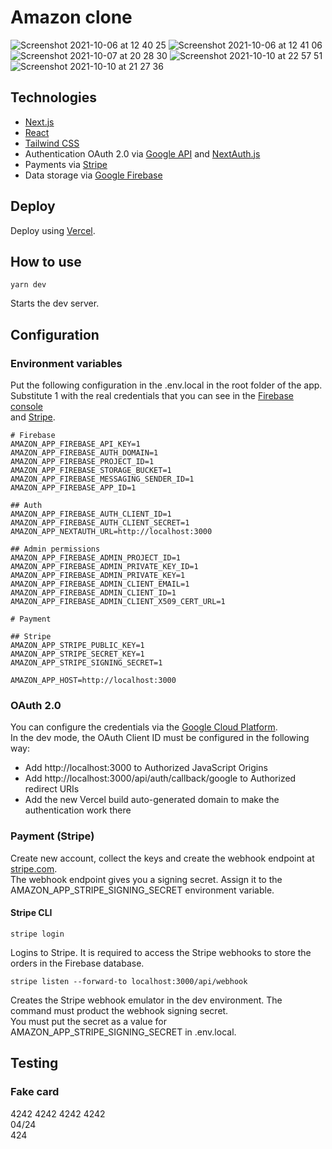 # Amazon clone

![Screenshot 2021-10-06 at 12 40 25](https://user-images.githubusercontent.com/5389745/136188104-07de047c-cf98-409f-876c-2f6e9df6f477.png)
![Screenshot 2021-10-06 at 12 41 06](https://user-images.githubusercontent.com/5389745/136188135-bebbd75b-a31a-428e-af6f-ef7fd6ce54ad.png)
![Screenshot 2021-10-07 at 20 28 30](https://user-images.githubusercontent.com/5389745/136443138-747353a9-d4b4-41d9-9ce5-67ce007a4ae8.png)
![Screenshot 2021-10-10 at 22 57 51](https://user-images.githubusercontent.com/5389745/136713016-06d0d485-b4cc-4ecb-b9d5-c355ede8edd6.png)
![Screenshot 2021-10-10 at 21 27 36](https://user-images.githubusercontent.com/5389745/136710479-6cd6d056-cc7e-4803-a92d-31625092805e.png)

## Technologies

- [Next.js](https://nextjs.org/)
- [React](https://reactjs.org/)
- [Tailwind CSS](https://tailwindcss.com/)
- Authentication OAuth 2.0 via [Google API](https://console.cloud.google.com/apis/credentials) and [NextAuth.js](https://next-auth.js.org/)
- Payments via [Stripe](https://stripe.com/en-gb-it)
- Data storage via [Google Firebase](https://firebase.google.com/)

## Deploy

Deploy using [Vercel](https://vercel.com/sergibondarenko/amazon).

## How to use

`yarn dev`

Starts the dev server.

## Configuration

### Environment variables
Put the following configuration in the .env.local in the root folder of the app.\
Substitute 1 with the real credentials that you can see in the [Firebase console](https://console.firebase.google.com/project/clone-fa29b/overview) \
and [Stripe](https://dashboard.stripe.com/test/dashboard).

```
# Firebase
AMAZON_APP_FIREBASE_API_KEY=1
AMAZON_APP_FIREBASE_AUTH_DOMAIN=1
AMAZON_APP_FIREBASE_PROJECT_ID=1
AMAZON_APP_FIREBASE_STORAGE_BUCKET=1
AMAZON_APP_FIREBASE_MESSAGING_SENDER_ID=1
AMAZON_APP_FIREBASE_APP_ID=1

## Auth
AMAZON_APP_FIREBASE_AUTH_CLIENT_ID=1
AMAZON_APP_FIREBASE_AUTH_CLIENT_SECRET=1
AMAZON_APP_NEXTAUTH_URL=http://localhost:3000

## Admin permissions
AMAZON_APP_FIREBASE_ADMIN_PROJECT_ID=1
AMAZON_APP_FIREBASE_ADMIN_PRIVATE_KEY_ID=1
AMAZON_APP_FIREBASE_ADMIN_PRIVATE_KEY=1
AMAZON_APP_FIREBASE_ADMIN_CLIENT_EMAIL=1
AMAZON_APP_FIREBASE_ADMIN_CLIENT_ID=1
AMAZON_APP_FIREBASE_ADMIN_CLIENT_X509_CERT_URL=1

# Payment

## Stripe
AMAZON_APP_STRIPE_PUBLIC_KEY=1
AMAZON_APP_STRIPE_SECRET_KEY=1
AMAZON_APP_STRIPE_SIGNING_SECRET=1

AMAZON_APP_HOST=http://localhost:3000
```

### OAuth 2.0

You can configure the credentials via the [Google Cloud Platform](https://console.cloud.google.com/apis/credentials?pli=1&project=clone-fa29b&authuser=0).\
In the dev mode, the OAuth Client ID must be configured in the following way:
- Add http://localhost:3000 to Authorized JavaScript Origins
- Add http://localhost:3000/api/auth/callback/google to Authorized redirect URIs
- Add the new Vercel build auto-generated domain to make the authentication work there


### Payment (Stripe)

Create new account, collect the keys and create the webhook endpoint at [stripe.com](https://dashboard.stripe.com/test/webhooks).\
The webhook endpoint gives you a signing secret. Assign it to the AMAZON_APP_STRIPE_SIGNING_SECRET environment variable.

#### Stripe CLI

`stripe login`

Logins to Stripe. It is required to access the Stripe webhooks to store the orders in the Firebase database.

`stripe listen --forward-to localhost:3000/api/webhook`

Creates the Stripe webhook emulator in the dev environment. The command must product the webhook signing secret.\
You must put the secret as a value for AMAZON_APP_STRIPE_SIGNING_SECRET in .env.local.


## Testing

### Fake card

4242 4242 4242 4242\
04/24\
424